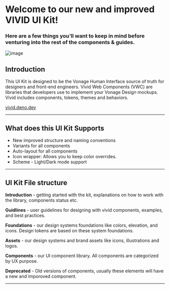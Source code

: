 
# Welcome to our new and improved VIVID UI Kit!

### Here are a few things you’ll want to keep in mind before venturing into the rest of the components & guides.

![image](https://user-images.githubusercontent.com/10883919/188925846-e88a470f-2162-44a6-84df-607495033f45.png)

## Introduction

This UI Kit is designed to be the Vonage Human Interface source of truth for designers and front-end engineers. Vivid Web Components (VWC) are libraries that developers use to implement your Vonage Design mockups. Vivid includes components, tokens, themes and behaviors.

[vivid.deno.dev](https://vivid.deno.dev/)

<hr>

## What does this UI Kit Supports

- New improved structure and naming conventions
- Variants for all components
- Auto-layout for all components
- Icon wrapper: Allows you to keep color overrides.
- Scheme - Light/Dark mode support

<hr>

## UI Kit File structure

<p><vwc-icon type='rocket-line'></vwc-icon> <b>Introduction</b> - getting started with the kit, explanations on how to work with the library, components status etc.</p>
<p><vwc-icon type='edit-line'></vwc-icon> <b>Guidlines</b> - user guidelines for designing with vivid components, examples, and best practices.</p>
<p><vwc-icon type='checkbox-unchecked-line'></vwc-icon> <b>Foundations</b> - our design systems foundations like colors, elevation, and icons. Design tokens are based on these system foundations.</p>
<p><vwc-icon type='radio-unchecked-line'></vwc-icon> <b>Assets</b> - our design systems and brand assets like icons, illustrations and logos.</p>
<p><vwc-icon type='app-store-line'></vwc-icon> <b>Components</b> - our UI component library. All components are categorized by UX purpose.</p>
<p><vwc-icon type='block-line'></vwc-icon> <b>Deprecated</b> - Old versions of components, usually these elements will have a new and imporoved component.</p>

<hr>
